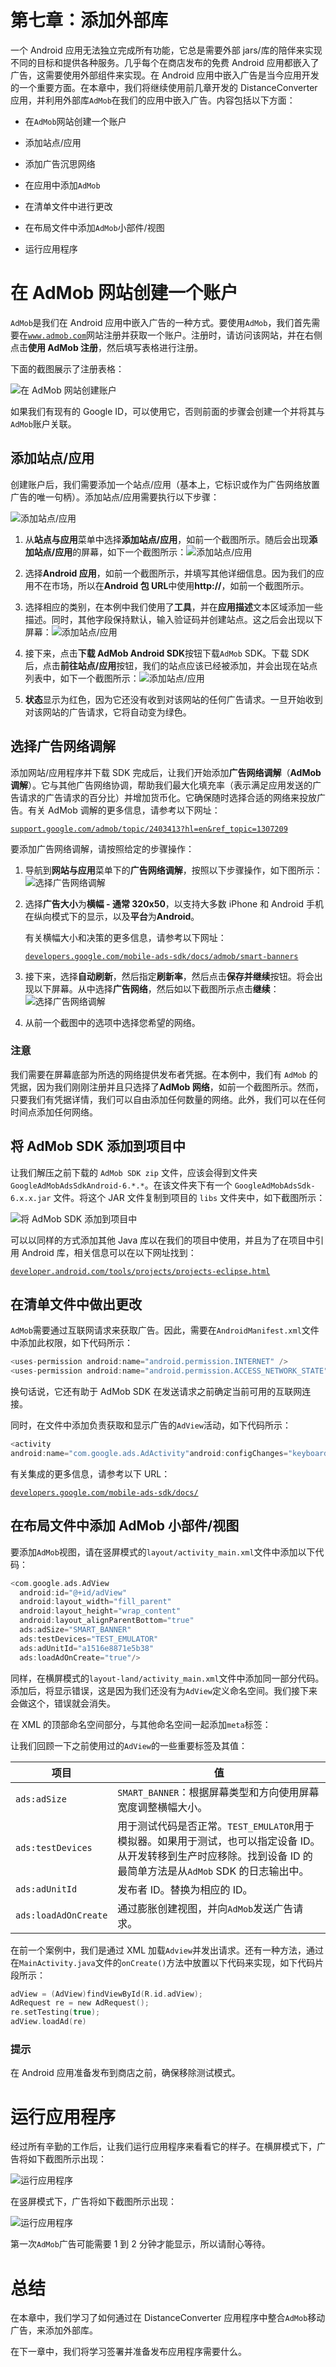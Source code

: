 # 第七章：添加外部库

一个 Android 应用无法独立完成所有功能，它总是需要外部 jars/库的陪伴来实现不同的目标和提供各种服务。几乎每个在商店发布的免费 Android 应用都嵌入了广告，这需要使用外部组件来实现。在 Android 应用中嵌入广告是当今应用开发的一个重要方面。在本章中，我们将继续使用前几章开发的 DistanceConverter 应用，并利用外部库`AdMob`在我们的应用中嵌入广告。内容包括以下方面：

+   在`AdMob`网站创建一个账户

+   添加站点/应用

+   添加广告沉思网络

+   在应用中添加`AdMob`

+   在清单文件中进行更改

+   在布局文件中添加`AdMob`小部件/视图

+   运行应用程序

# 在 AdMob 网站创建一个账户

`AdMob`是我们在 Android 应用中嵌入广告的一种方式。要使用`AdMob`，我们首先需要在[`www.admob.com`](http://www.admob.com)网站注册并获取一个账户。注册时，请访问该网站，并在右侧点击**使用 AdMob 注册**，然后填写表格进行注册。

下面的截图展示了注册表格：

![在 AdMob 网站创建账户](img/1103OS_07_01.jpg)

如果我们有现有的 Google ID，可以使用它，否则前面的步骤会创建一个并将其与`AdMob`账户关联。

## 添加站点/应用

创建账户后，我们需要添加一个站点/应用（基本上，它标识或作为广告网络放置广告的唯一句柄）。添加站点/应用需要执行以下步骤：

![添加站点/应用](img/1103OS_07_02.jpg)

1.  从**站点与应用**菜单中选择**添加站点/应用**，如前一个截图所示。随后会出现**添加站点/应用**的屏幕，如下一个截图所示：![添加站点/应用](img/1103OS_07_03.jpg)

1.  选择**Android 应用**，如前一个截图所示，并填写其他详细信息。因为我们的应用不在市场，所以在**Android 包 URL**中使用**http://**，如前一个截图所示。

1.  选择相应的类别，在本例中我们使用了**工具**，并在**应用描述**文本区域添加一些描述。同时，其他字段保持默认，输入验证码并创建站点。这之后会出现以下屏幕：![添加站点/应用](img/1103OS_07_04.jpg)

1.  接下来，点击**下载 AdMob Android SDK**按钮下载`AdMob` SDK。下载 SDK 后，点击**前往站点/应用**按钮，我们的站点应该已经被添加，并会出现在站点列表中，如下一个截图所示：![添加站点/应用](img/1103OS_07_05.jpg)

1.  **状态**显示为红色，因为它还没有收到对该网站的任何广告请求。一旦开始收到对该网站的广告请求，它将自动变为绿色。

## 选择广告网络调解

添加网站/应用程序并下载 SDK 完成后，让我们开始添加**广告网络调解**（**AdMob 调解**）。它与其他广告网络协调，帮助我们最大化填充率（表示满足应用发送的广告请求的广告请求的百分比）并增加货币化。它确保随时选择合适的网络来投放广告。有关 AdMob 调解的更多信息，请参考以下网址：

[`support.google.com/admob/topic/2403413?hl=en&ref_topic=1307209`](https://support.google.com/admob/topic/2403413?hl=en&ref_topic=1307209)

要添加广告网络调解，请按照给定的步骤操作：

1.  导航到**网站与应用**菜单下的**广告网络调解**，按照以下步骤操作，如下图所示：![选择广告网络调解](img/1103OS_07_06.jpg)

1.  选择**广告大小**为**横幅 - 通常 320x50**，以支持大多数 iPhone 和 Android 手机在纵向模式下的显示，以及**平台**为**Android**。

    有关横幅大小和决策的更多信息，请参考以下网址：

    [`developers.google.com/mobile-ads-sdk/docs/admob/smart-banners`](https://developers.google.com/mobile-ads-sdk/docs/admob/smart-banners)

1.  接下来，选择**自动刷新**，然后指定**刷新率**，然后点击**保存并继续**按钮。将会出现以下屏幕。从中选择**广告网络**，然后如以下截图所示点击**继续**：![选择广告网络调解](img/1103OS_07_07.jpg)

1.  从前一个截图中的选项中选择您希望的网络。

### 注意

我们需要在屏幕底部为所选的网络提供发布者凭据。在本例中，我们有 `AdMob` 的凭据，因为我们刚刚注册并且只选择了**AdMob 网络**，如前一个截图所示。然而，只要我们有凭据详情，我们可以自由添加任何数量的网络。此外，我们可以在任何时间点添加任何网络。

## 将 AdMob SDK 添加到项目中

让我们解压之前下载的 `AdMob SDK zip` 文件，应该会得到文件夹 `GoogleAdMobAdsSdkAndroid-6.*.*`。在该文件夹下有一个 `GoogleAdMobAdsSdk-6.x.x.jar` 文件。将这个 JAR 文件复制到项目的 `libs` 文件夹中，如下截图所示：

![将 AdMob SDK 添加到项目中](img/1103OS_07_08.jpg)

可以以同样的方式添加其他 Java 库以在我们的项目中使用，并且为了在项目中引用 Android 库，相关信息可以在以下网址找到：

[`developer.android.com/tools/projects/projects-eclipse.html`](http://developer.android.com/tools/projects/projects-eclipse.html)

## 在清单文件中做出更改

`AdMob`需要通过互联网请求来获取广告。因此，需要在`AndroidManifest.xml`文件中添加此权限，如下代码所示：

```kt
<uses-permission android:name="android.permission.INTERNET" />
<uses-permission android:name="android.permission.ACCESS_NETWORK_STATE" />
```

换句话说，它还有助于 AdMob SDK 在发送请求之前确定当前可用的互联网连接。

同时，在文件中添加负责获取和显示广告的`AdView`活动，如下代码所示：

```kt
<activity
android:name="com.google.ads.AdActivity"android:configChanges="keyboard|keyboardHidden|orientation|screenLayout|uiMode|screenSize|smallestScreenSize" /> 
```

有关集成的更多信息，请参考以下 URL：

[`developers.google.com/mobile-ads-sdk/docs/`](https://developers.google.com/mobile-ads-sdk/docs/)

## 在布局文件中添加 AdMob 小部件/视图

要添加`AdMob`视图，请在竖屏模式的`layout/activity_main.xml`文件中添加以下代码：

```kt
<com.google.ads.AdView
  android:id="@+id/adView"
  android:layout_width="fill_parent"
  android:layout_height="wrap_content"
  android:layout_alignParentBottom="true"
  ads:adSize="SMART_BANNER"
  ads:testDevices="TEST_EMULATOR"
  ads:adUnitId="a1516e8871e5b38"
  ads:loadAdOnCreate="true"/>
```

同样，在横屏模式的`layout-land/activity_main.xml`文件中添加同一部分代码。添加后，将显示错误，这是因为我们还没有为`AdView`定义命名空间。我们接下来会做这个，错误就会消失。

在 XML 的顶部命名空间部分，与其他命名空间一起添加`meta`标签：

让我们回顾一下之前使用过的`AdView`的一些重要标签及其值：

| 项目 | 值 |
| --- | --- |
| `ads:adSize` | `SMART_BANNER`：根据屏幕类型和方向使用屏幕宽度调整横幅大小。 |
| `ads:testDevices` | 用于测试代码是否正常。`TEST_EMULATOR`用于模拟器。如果用于测试，也可以指定设备 ID。从开发转移到生产时应移除。找到设备 ID 的最简单方法是从`AdMob` SDK 的日志输出中。 |
| `ads:adUnitId` | 发布者 ID。替换为相应的 ID。 |
| `ads:loadAdOnCreate` | 通过膨胀创建视图，并向`AdMob`发送广告请求。 |

在前一个案例中，我们是通过 XML 加载`Adview`并发出请求。还有一种方法，通过在`MainActivity.java`文件的`onCreate()`方法中放置以下代码来实现，如下代码片段所示：

```kt
adView = (AdView)findViewById(R.id.adView);
AdRequest re = new AdRequest();
re.setTesting(true);
adView.loadAd(re)
```

### 提示

在 Android 应用准备发布到商店之前，确保移除测试模式。

# 运行应用程序

经过所有辛勤的工作后，让我们运行应用程序来看看它的样子。在横屏模式下，广告将如下截图所示出现：

![运行应用程序](img/1103OS_07_09.jpg)

在竖屏模式下，广告将如下截图所示出现：

![运行应用程序](img/1103OS_07_10.jpg)

第一次`AdMob`广告可能需要 1 到 2 分钟才能显示，所以请耐心等待。

# 总结

在本章中，我们学习了如何通过在 DistanceConverter 应用程序中整合`AdMob`移动广告，来添加外部库。

在下一章中，我们将学习签署并准备发布应用程序需要什么。
